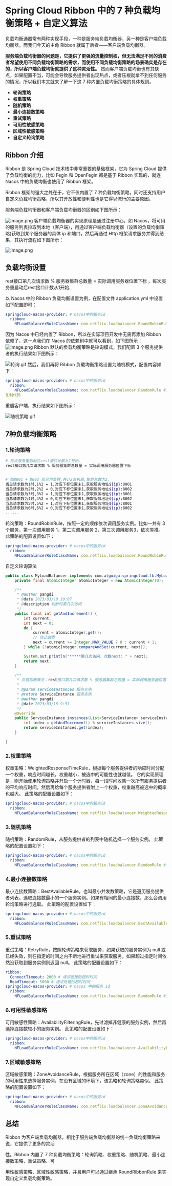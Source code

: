 # Spring Cloud Ribbon 中的 7 种负载均衡策略 + 自定义算法

负载均衡通器常有两种实现手段，一种是服务端负载均衡器，另一种是客户端负载均衡器，而我们今天的主角 Ribbon 就属于后者——客户端负载均衡器。

**服务端负载均衡器的问题是，它提供了更强的流量控制权，但无法满足不同的消费者希望使用不同负载均衡策略的需求，而使用不同负载均衡策略的场景确实是存在的，所以客户端负载均衡就提供了这种灵活性。** 然而客户端负载均衡也有其缺点，如果配置不当，可能会导致服务提供者出现热点，或者压根就拿不到任何服务的情况，所以我们本文就来了解一下这 7 种内置负载均衡策略的具体规则。

- **轮询策略**
- **权重策略**
- **随机策略**
- **最小连接数策略**
- **重试策略**
- **可用性敏感策略**
- **区域性敏感策略**
- **自定义轮询策略**

## Ribbon 介绍

Ribbon 是 Spring Cloud 技术栈中非常重要的基础框架，它为 Spring Cloud 提供了负载均衡的能力，比如 Fegin 和 OpenFegin 都是基于 Ribbon 实现的，就连 Nacos 中的负载均衡也使用了 Ribbon 框架。

Ribbon 框架的强大之处在于，它不仅内置了 7 种负载均衡策略，同时还支持用户自定义负载均衡策略，所以其开放性和便利性也是它得以流行的主要原因。

服务端负载均衡器和客户端负载均衡器的区别如下图所示：

 ![image.png](Spring%20Cloud%20Ribbon%20%E4%B8%AD%E7%9A%84%207%20%E7%A7%8D%E8%B4%9F%E8%BD%BD%E5%9D%87%E8%A1%A1%E7%AD%96%E7%95%A5%EF%BC%81.assets/202303181800777.webp) 客户端负载均衡器的实现原理是通过注册中心，如 Nacos，将可用的服务列表拉取到本地（客户端），再通过客户端负载均衡器（设置的负载均衡策略)获取到某个服务器的具体 ip 和端口，然后再通过 Http 框架请求服务并得到结果，其执行流程如下图所示：

![image.png](Spring%20Cloud%20Ribbon%20%E4%B8%AD%E7%9A%84%207%20%E7%A7%8D%E8%B4%9F%E8%BD%BD%E5%9D%87%E8%A1%A1%E7%AD%96%E7%95%A5%EF%BC%81.assets/202303181800375.webp)

## 负载均衡设置

rest接口第几次请求数 % 服务器集群总数量 = 实际调用服务器位置下标 ，每次服务重启动后rest接口计数从1开始.

以 Nacos 中的 Ribbon 负载均衡设置为例，在配置文件 application.yml 中设置如下配置即可：

```yaml
springcloud-nacos-provider: # nacos中的服务id
  ribbon:
    NFLoadBalancerRuleClassName: com.netflix.loadbalancer.RoundRobinRule #设置负载均衡策略
```

因为 Nacos 中已经内置了 Ribbon，所以在实际项目开发中无需再添加 Ribbon 依赖了，这一点我们在 Nacos 的依赖树中就可以看到，如下图所示： ![image.png](Spring%20Cloud%20Ribbon%20%E4%B8%AD%E7%9A%84%207%20%E7%A7%8D%E8%B4%9F%E8%BD%BD%E5%9D%87%E8%A1%A1%E7%AD%96%E7%95%A5%EF%BC%81.assets/202303181801516.webp) Ribbon 默认的负载均衡策略是轮询模式，我们配置 3 个服务提供者的执行结果如下图所示：

 ![轮询.gif](Spring%20Cloud%20Ribbon%20%E4%B8%AD%E7%9A%84%207%20%E7%A7%8D%E8%B4%9F%E8%BD%BD%E5%9D%87%E8%A1%A1%E7%AD%96%E7%95%A5%EF%BC%81.assets/202303181801631.webp) 然后，我们再将 Ribbon 负载均衡策略设置为随机模式，配置内容如下：

```yaml
springcloud-nacos-provider: # nacos中的服务id
  ribbon:
    NFLoadBalancerRuleClassName: com.netflix.loadbalancer.RandomRule #设置随机负载均衡
复制代码
```

重启客户端，执行结果如下图所示：

 ![随机策略.gif](Spring%20Cloud%20Ribbon%20%E4%B8%AD%E7%9A%84%207%20%E7%A7%8D%E8%B4%9F%E8%BD%BD%E5%9D%87%E8%A1%A1%E7%AD%96%E7%95%A5%EF%BC%81.assets/202303181801578.webp)

## 7种负载均衡策略

### 1.轮询策略

```bash
# 每次服务重启动后rest接口计数从1开始.
rest接口第几次请求数 % 服务器集群总数量 = 实际调用服务器位置下标


# 如8001 + 8002 组合为集群,共计2台机器,集群总数为2,
当总请求数为1时,1%2 = 1,对应下标位置未1,获取服务地址${ip}:8001
当总请求数为2时,2%2 = 0,对应下标位置未1,获取服务地址${ip}:8002
当总请求数为3时,3%2 = 1,对应下标位置未1,获取服务地址${ip}:8001
当总请求数为4时,4%2 = 0,对应下标位置未1,获取服务地址${ip}:8002
当总请求数为5时,5%2 = 1,对应下标位置未1,获取服务地址${ip}:8001
当总请求数为6时,6%2 = 0,对应下标位置未1,获取服务地址${ip}:8002
......
```

轮询策略：RoundRobinRule，按照一定的顺序依次调用服务实例。比如一共有 3 个服务，第一次调用服务 1，第二次调用服务 2，第三次调用服务3，依次类推。 此策略的配置设置如下：

```yaml
springcloud-nacos-provider: # nacos中的服务id
  ribbon:
    NFLoadBalancerRuleClassName: com.netflix.loadbalancer.RoundRobinRule #设置负载均衡
```

自定义轮询算法

```java
public class MyLoadBalancer implements com.atguigu.springcloud.lb.MyLoadBalancer {
    private final AtomicInteger atomicInteger = new AtomicInteger(0);

    /**
     * @author pangdi
     * @date 2023/03/18 10:07
     * @description 判断时第几次访问
     */
    public final int getAndIncrement() {
        int current;
        int next = 0;
        do {
            current = atomicInteger.get();
            // 防止越界
            next = current >= Integer.MAX_VALUE ? 0 : current + 1;
        } while (!atomicInteger.compareAndSet(current, next));

        System.out.println("*****第几次访问，次数next: " + next);
        return next;
    }

    /**
     * 负载均衡算法：rest接口第几次请求数 % 服务器集群总数量 = 实际调用服务器位置下标， 每次服务重启动后rest接口计数从1开始。1
     *
     * @param serviceInstances 服务实例
     * @return ServiceInstance 服务实例
     * @author pangdi
     * @date 2023/03/18 9:51
     */
    @Override
    public ServiceInstance instances(List<ServiceInstance> serviceInstances) {
        int index = getAndIncrement() % serviceInstances.size();
        return serviceInstances.get(index);
    }

}
```

### 2.权重策略

权重策略：WeightedResponseTimeRule，根据每个服务提供者的响应时间分配一个权重，响应时间越长，权重越小，被选中的可能性也就越低。 它的实现原理是，刚开始使用轮询策略并开启一个计时器，每一段时间收集一次所有服务提供者的平均响应时间，然后再给每个服务提供者附上一个权重，权重越高被选中的概率也越大。 此策略的配置设置如下：

```yaml
springcloud-nacos-provider: # nacos中的服务id
  ribbon:
    NFLoadBalancerRuleClassName: com.netflix.loadbalancer.WeightedResponseTimeRule
```

### 3.随机策略

随机策略：RandomRule，从服务提供者的列表中随机选择一个服务实例。 此策略的配置设置如下：

```yaml
springcloud-nacos-provider: # nacos中的服务id
  ribbon:
    NFLoadBalancerRuleClassName: com.netflix.loadbalancer.RandomRule #设置负载均衡
```

### 4.最小连接数策略

最小连接数策略：BestAvailableRule，也叫最小并发数策略，它是遍历服务提供者列表，选取连接数最小的⼀个服务实例。如果有相同的最小连接数，那么会调用轮询策略进行选取。 此策略的配置设置如下：

```yaml
springcloud-nacos-provider: # nacos中的服务id
  ribbon:
    NFLoadBalancerRuleClassName: com.netflix.loadbalancer.BestAvailableRule #设置负载均衡
```

### 5.重试策略

重试策略：RetryRule，按照轮询策略来获取服务，如果获取的服务实例为 null 或已经失效，则在指定的时间之内不断地进行重试来获取服务，如果超过指定时间依然没获取到服务实例则返回 null。 此策略的配置设置如下：

```yaml
ribbon:
  ConnectTimeout: 2000 # 请求连接的超时时间
  ReadTimeout: 5000 # 请求处理的超时时间
springcloud-nacos-provider: # nacos 中的服务 id
  ribbon:
    NFLoadBalancerRuleClassName: com.netflix.loadbalancer.RandomRule #设置负载均衡
```

### 6.可用性敏感策略

可用敏感性策略：AvailabilityFilteringRule，先过滤掉非健康的服务实例，然后再选择连接数较小的服务实例。 此策略的配置设置如下：

```yaml
springcloud-nacos-provider: # nacos中的服务id
  ribbon:
    NFLoadBalancerRuleClassName: com.netflix.loadbalancer.AvailabilityFilteringRule
```

### 7.区域敏感策略

区域敏感策略：ZoneAvoidanceRule，根据服务所在区域（zone）的性能和服务的可用性来选择服务实例，在没有区域的环境下，该策略和轮询策略类似。 此策略的配置设置如下：

```yaml
springcloud-nacos-provider: # nacos中的服务id
  ribbon:
    NFLoadBalancerRuleClassName: com.netflix.loadbalancer.ZoneAvoidanceRule
```

## 总结

Ribbon 为客户端负载均衡器，相比于服务端负载均衡器的统一负载均衡策略来说，它提供了更多的灵活

性。Ribbon 内置了 7 种负载均衡策略：轮询策略、权重策略、随机策略、最小连接数策略、重试策略、可

用性敏感策略、区域性敏感策略，并且用户可以通过继承 RoundRibbonRule 来实现自定义负载均衡策略。